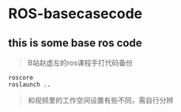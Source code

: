 # ROS-basecasecode
## this is some base ros code ##
>B站赵虚左的ros课程手打代码备份

    roscore
	roslaunch ..

>和视频里的工作空间设置有些不同，需自行分辨